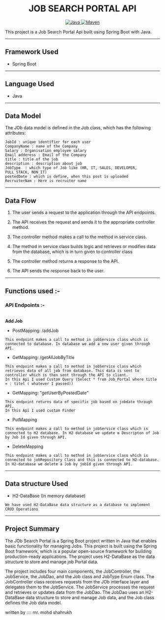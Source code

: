 <center>
<h1> JOB SEARCH PORTAL API </h1>
</center>
<center>
<a href="Java url">
    <img alt="Java" src="https://img.shields.io/badge/Java->=8-darkblue.svg" />
</a>
<a href="Maven url" >
    <img alt="Maven" src="https://img.shields.io/badge/maven-3.0.5-brightgreen.svg" />
</a>
</center>

This project is a Job Search Portal Api built using Spring Boot with Java.

---

## Framework Used
* Spring Boot

---

## Language Used
* Java

---

## Data Model

The JOb data model is defined in the Job class, which has the following attributes:
```
JobId : unique identifier for each user
CompanyName : name of the Company
Salary : Organisation employee salary
Email adderess : Email of the Company
title : title of the job
description : description about job
JobType  : which type of Job like (HR, IT, SALES, DEVELOPER, FULL_STACK, NON_IT)
postedDate : which is define, when this post is uploaded
RecruiterNam : Here is recruiter name 
```

---

## Data Flow

1. The user sends a request to the application through the API endpoints.
2. The API receives the request and sends it to the appropriate controller method.
3. The controller method makes a call to the method in service class.

4. The method in service class builds logic and retrieves or modifies data from the database, which is in turn given to controller class
5. The controller method returns a response to the API.
6. The API sends the response back to the user.

---

## Functions used :-

### API Endpoints :-
</br>
<b> Add Job </b>

* PostMapping: /addJob
```
This endpoint makes a call to method in jobService class which is connected to database. In database we add a new user given through API.
```

* GetMapping: /getAllJobByTitle
```
This endpoint makes a call to method in jobService class which retrieves data of all job from database. This data is sent to controller which is then sent through the API to client.
In this Api I used Custom Query (Select * from Job_Portal where title = : titel ( whatever I passed))
```

* GetMapping: "getUserByPostedDate"
```
This endpoint returns data of specific job based on jobdate through API,
In this Api I used custom Finder
```

* PutMapping
```
This endpoint makes a call to method in jobService class which is connected to H2 database. In H2 database we update a Descripton of Job by Job Id given through API.
```

* DeleteMapping
```
This endpoint makes a call to method in jobService class which is connected to jobRepository Class and this is connected to H2-database. In H2-database we delete a Job by jobId given through API.
```

---

## Data structure Used
* H2-DataBase (In memory database)
```
We have used H2-DataBase data structure as a database to implement CRUD Operations 
```
---

## Project Summary

The JOb Search Portal is a Spring Boot project written in Java that enables basic functionality for managing Jobs. This project is built using the Spring Boot framework, which is a popular open-source framework for building production-ready applications. The project uses H2-DataBase as the data structure to store and manage job Portal data.

The project includes four main components, the JobController, the JobService, the JobDao, and the Job class and JobType Enum class. The JobController class receives requests from the JOb interface layer and delegates them to the JobService. The JobService processes the request and retrieves or updates data from the JobDao. The JobDao uses an H2-DataBase data structure to store and manage Job data, and the Job class defines the Job data model.

 written by :::: mr. mohd shahrukh
